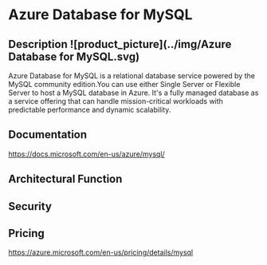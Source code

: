 # Azure Database for MySQL                 



## Description											![product_picture](../img/Azure Database for MySQL.svg)

Azure Database for MySQL is a relational database service powered by the MySQL community edition.You can use either Single Server or Flexible Server to host a MySQL database in Azure. It's a fully managed database as a service offering that can handle mission-critical workloads with predictable performance and dynamic scalability.





## Documentation

https://docs.microsoft.com/en-us/azure/mysql/



## Architectural Function





## Security





## Pricing

https://azure.microsoft.com/en-us/pricing/details/mysql



